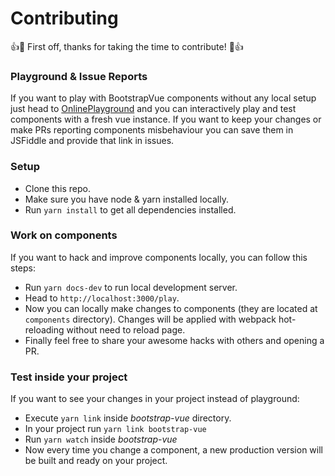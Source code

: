 # Contributing

👍🎉 First off, thanks for taking the time to contribute! 🎉👍

### Playground & Issue Reports
If you want to play with BootstrapVue components without any local setup just head to
[OnlinePlayground](https://bootstrap-vue.github.io/play) and you can interactively play and test components with a fresh vue instance.
If you want to keep your changes or make PRs reporting components misbehaviour you can save them in JSFiddle and provide that link in issues.

### Setup
- Clone this repo.
- Make sure you have node & yarn installed locally.
- Run `yarn install` to get all dependencies installed.

### Work on components
If you want to hack and improve components locally, you can follow this steps:

- Run `yarn docs-dev` to run local development server.
- Head to `http://localhost:3000/play`.
- Now you can locally make changes to components (they are located at `components` directory). 
  Changes will be applied with webpack hot-reloading without need to reload page.
- Finally feel free to share your awesome hacks with others and opening a PR.

### Test inside your project
If you want to see your changes in your project instead of playground:

- Execute `yarn link` inside *bootstrap-vue* directory.
- In your project run `yarn link bootstrap-vue`
- Run `yarn watch` inside *bootstrap-vue*
- Now every time you change a component, a new production version will be built and ready on your project. 
